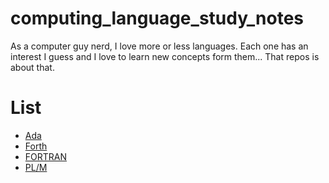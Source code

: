 # computing_language_study_notes
As a computer guy nerd, I love more or less languages. Each one has an interest I guess and I love to learn new concepts form them... That repos is about that.


# List
 - [Ada](ada/base_concepts.md)
 - [Forth](forth/base_concepts.md)
 - [FORTRAN](fortran/base_concepts.md)
 - [PL/M](pl_m/base_concepts.md)
